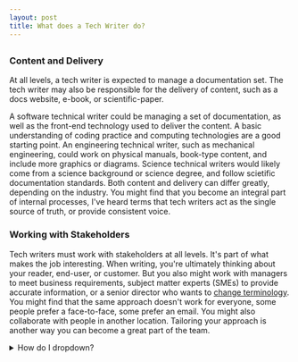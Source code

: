 ```yaml
---
layout: post
title: What does a Tech Writer do?
---
```


##


### Content and Delivery
At all levels, a tech writer is expected to manage a documentation set. The tech writer may also be responsible for the delivery of content, such as a docs website, e-book, or scientific-paper.

A software technical writer could be managing a set of documentation, as well as the front-end technology used to deliver the content. A basic understanding of coding practice and computing technologies are a good starting point. 
An engineering technical writer, such as mechanical engineering, could work on physical manuals, book-type content, and include more graphics or diagrams. 
Science technical writers would likely come from a science background or science degree, and follow scietific documentation standards.
Both content and delivery can differ greatly, depending on the industry. You might find that you become an integral part of internal processes, I've heard terms that tech writers act as the single source of truth, or provide consistent voice. 

### Working with Stakeholders
Tech writers must work with stakeholders at all levels. It's part of what makes the job interesting. When writing, you're ultimately thinking about your reader, end-user, or customer. But you also might work with managers to meet business requirements, subject matter experts (SMEs) to provide accurate information, or a senior director who wants to [change terminology](https://www.nationalarchives.gov.uk/cabinet-office-100/the-supersonic-airliner/concord-or-concorde/).   
You might find that the same approach doesn't work for everyone, some people prefer a face-to-face, some prefer an email. You might also collaborate with people in another location. Tailoring your approach is another way you can become a great part of the team. 

<details>
<summary>How do I dropdown?</summary>
<br>
This is how you dropdown.
</details>
